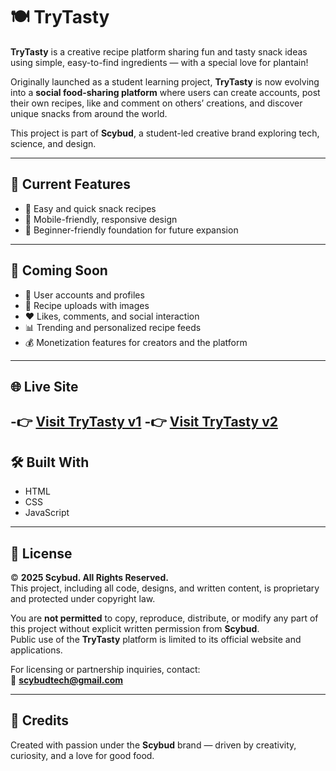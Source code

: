 # 🍽️ TryTasty

**TryTasty** is a creative recipe platform sharing fun and tasty snack ideas using simple, easy-to-find ingredients — with a special love for plantain!  

Originally launched as a student learning project, **TryTasty** is now evolving into a **social food-sharing platform** where users can create accounts, post their own recipes, like and comment on others’ creations, and discover unique snacks from around the world.

This project is part of **Scybud**, a student-led creative brand exploring tech, science, and design.

---

## 🚀 Current Features

- 🍌 Easy and quick snack recipes  
- 📱 Mobile-friendly, responsive design  
- 🎯 Beginner-friendly foundation for future expansion  

---

## 🔮 Coming Soon

- 👥 User accounts and profiles  
- 📝 Recipe uploads with images  
- ❤️ Likes, comments, and social interaction  
- 📊 Trending and personalized recipe feeds  
- 💰 Monetization features for creators and the platform  

---

## 🌐 Live Site
-👉 [Visit TryTasty v1](https://scyflix.github.io/TryTasty/v1/)
-👉 [Visit TryTasty v2](https://scyflix.github.io/TryTasty/v2/)
---

## 🛠️ Built With

- HTML  
- CSS  
- JavaScript  

---

## 📜 License

© **2025 Scybud. All Rights Reserved.**  
This project, including all code, designs, and written content, is proprietary and protected under copyright law.  

You are **not permitted** to copy, reproduce, distribute, or modify any part of this project without explicit written permission from **Scybud**.  
Public use of the **TryTasty** platform is limited to its official website and applications.  

For licensing or partnership inquiries, contact:  
📧 **scybudtech@gmail.com**

---

## 🙌 Credits

Created with passion under the **Scybud** brand — driven by creativity, curiosity, and a love for good food.


